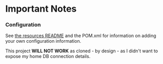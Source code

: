 # Important Notes

### Configuration
See [the resources README](https://github.com/drognisep/spring-demo-parent/blob/master/spring-crm-project/src/main/resources/README.md) and the POM.xml for information on adding your own configuration information.

This project **WILL NOT WORK** as cloned - by design - as I didn't want to expose my home DB connection details.
